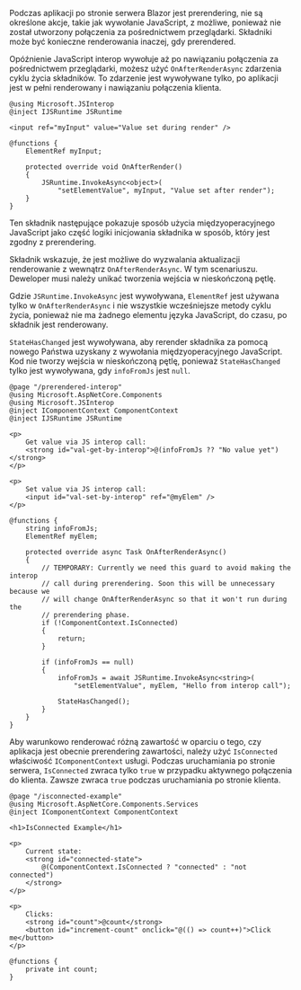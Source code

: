 Podczas aplikacji po stronie serwera Blazor jest prerendering, nie są określone akcje, takie jak wywołanie JavaScript, z możliwe, ponieważ nie został utworzony połączenia za pośrednictwem przeglądarki. Składniki może być konieczne renderowania inaczej, gdy prerendered.

Opóźnienie JavaScript interop wywołuje aż po nawiązaniu połączenia za pośrednictwem przeglądarki, możesz użyć `OnAfterRenderAsync` zdarzenia cyklu życia składników. To zdarzenie jest wywoływane tylko, po aplikacji jest w pełni renderowany i nawiązaniu połączenia klienta.

```cshtml
@using Microsoft.JSInterop
@inject IJSRuntime JSRuntime

<input ref="myInput" value="Value set during render" />

@functions {
    ElementRef myInput;

    protected override void OnAfterRender()
    {
        JSRuntime.InvokeAsync<object>(
            "setElementValue", myInput, "Value set after render");
    }
}
```

Ten składnik następujące pokazuje sposób użycia międzyoperacyjnego JavaScript jako część logiki inicjowania składnika w sposób, który jest zgodny z prerendering.

Składnik wskazuje, że jest możliwe do wyzwalania aktualizacji renderowanie z wewnątrz `OnAfterRenderAsync`. W tym scenariuszu. Deweloper musi należy unikać tworzenia wejścia w nieskończoną pętlę.

Gdzie `JSRuntime.InvokeAsync` jest wywoływana, `ElementRef` jest używana tylko w `OnAfterRenderAsync` i nie wszystkie wcześniejsze metody cyklu życia, ponieważ nie ma żadnego elementu języka JavaScript, do czasu, po składnik jest renderowany.

`StateHasChanged` jest wywoływana, aby rerender składnika za pomocą nowego Państwa uzyskany z wywołania międzyoperacyjnego JavaScript. Kod nie tworzy wejścia w nieskończoną pętlę, ponieważ `StateHasChanged` tylko jest wywoływana, gdy `infoFromJs` jest `null`.

```cshtml
@page "/prerendered-interop"
@using Microsoft.AspNetCore.Components
@using Microsoft.JSInterop
@inject IComponentContext ComponentContext
@inject IJSRuntime JSRuntime

<p>
    Get value via JS interop call:
    <strong id="val-get-by-interop">@(infoFromJs ?? "No value yet")</strong>
</p>

<p>
    Set value via JS interop call:
    <input id="val-set-by-interop" ref="@myElem" />
</p>

@functions {
    string infoFromJs;
    ElementRef myElem;

    protected override async Task OnAfterRenderAsync()
    {
        // TEMPORARY: Currently we need this guard to avoid making the interop
        // call during prerendering. Soon this will be unnecessary because we
        // will change OnAfterRenderAsync so that it won't run during the
        // prerendering phase.
        if (!ComponentContext.IsConnected)
        {
            return;
        }

        if (infoFromJs == null)
        {
            infoFromJs = await JSRuntime.InvokeAsync<string>(
                "setElementValue", myElem, "Hello from interop call");

            StateHasChanged();
        }
    }
}
```

Aby warunkowo renderować różną zawartość w oparciu o tego, czy aplikacja jest obecnie prerendering zawartości, należy użyć `IsConnected` właściwość `IComponentContext` usługi. Podczas uruchamiania po stronie serwera, `IsConnected` zwraca tylko `true` w przypadku aktywnego połączenia do klienta. Zawsze zwraca `true` podczas uruchamiania po stronie klienta.

```cshtml
@page "/isconnected-example"
@using Microsoft.AspNetCore.Components.Services
@inject IComponentContext ComponentContext

<h1>IsConnected Example</h1>

<p>
    Current state:
    <strong id="connected-state">
        @(ComponentContext.IsConnected ? "connected" : "not connected")
    </strong>
</p>

<p>
    Clicks:
    <strong id="count">@count</strong>
    <button id="increment-count" onclick="@(() => count++)">Click me</button>
</p>

@functions {
    private int count;
}
```
